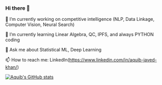 ### Hi there 👋

<!--
**aquibjaved/aquibjaved** is a ✨ _special_ ✨ repository because its `README.md` (this file) appears on your GitHub profile. -->



🔭 I’m currently working on competitive intelligence (NLP, Data Linkage, Computer Vision, Neural Search) 

🌱 I’m currently learning Linear Algebra, QC, IPFS, and always PYTHON coding

💬 Ask me about Statistical ML, Deep Learning

📫 How to reach me: LinkedIn(https://www.linkedin.com/in/aquib-javed-khan/)

[![Aquib's GitHub stats](https://github-readme-stats.vercel.app/api?username=aquibjaved)](https://github.com/anuraghazra/github-readme-stats)


